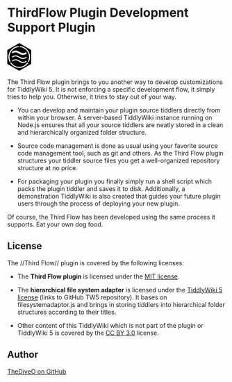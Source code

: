 # ThirdFlow Plugin Development Support Plugin

![Third Flow emblem](third-flow.png)

The Third Flow plugin brings to you another way to develop customizations for TiddlyWiki 5. It is not enforcing
a specific development flow, it simply tries to help you. Otherwise, it tries to stay out of your way.

* You can develop and maintain your plugin source tiddlers directly from within your browser. A server-based
TiddlyWiki instance running on Node.js ensures that all your source tiddlers are neatly stored in a clean and
hierarchically organized folder structure.

* Source code management is done as usual using your favorite source code management tool, such as git and others.
As the Third Flow plugin structures your tiddler source files you get a well-organized repository structure at
no price.

* For packaging your plugin you finally simply run a shell script which packs the plugin tiddler and saves it
to disk. Additionally, a demonstration TiddlyWiki is also created that guides your future plugin users through
the process of deploying your new plugin.

Of course, the Third Flow has been developed using the same process it supports. Eat your own dog food.

## License

The //Third Flow// plugin is covered by the following licenses:

* The **Third Flow plugin** is licensed under the [MIT license](http://opensource.org/licenses/MIT).

* The **hierarchical file system adapter** is licensed under the
[TiddlyWiki 5 license](https://raw.githubusercontent.com/Jermolene/TiddlyWiki5/master/licenses/copyright.md)
(links to GitHub TW5 repository). It bases on filesystemadaptor.js and brings in storing tiddlers into hierarchical
folder structures according to their titles.

* Other content of this TiddlyWiki which is not part of the plugin or TiddlyWiki 5 is covered by the
[CC BY 3.0](http://creativecommons.org/licenses/by/3.0/) license.

## Author

[TheDiveO on GitHub](https://github.com/TheDiveO)
